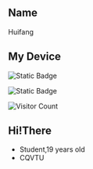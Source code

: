 ## Name
Huifang

## My Device
![Static Badge](https://img.shields.io/badge/OnePlus%20Ace-%23F5010C?style=for-the-badge&logo=oneplus&link=https%3A%2F%2Fwww.oneplus.com%2Fcn%2Face)

![Static Badge](https://img.shields.io/badge/OnePlus%20Ace5-%23F5010C?style=for-the-badge&logo=oneplus&link=https%3A%2F%2Fwww.oneplus.com%2Fcn%2Face-5)

![Visitor Count](https://profile-counter.glitch.me/wzwzx/count.svg)

## Hi!There
 - Student,19 years old
 - CQVTU
